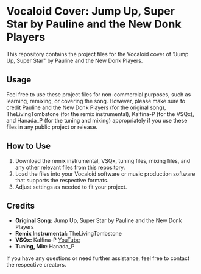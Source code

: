 # Vocaloid Cover: Jump Up, Super Star by Pauline and the New Donk Players

This repository contains the project files for the Vocaloid cover of "Jump Up, Super Star" by Pauline and the New Donk Players.

## Usage

Feel free to use these project files for non-commercial purposes, such as learning, remixing, or covering the song. However, please make sure to credit Pauline and the New Donk Players (for the original song), TheLivingTombstone (for the remix instrumental), Kalfina-P (for the VSQx), and Hanada_P (for the tuning and mixing) appropriately if you use these files in any public project or release.

## How to Use

1. Download the remix instrumental, VSQx, tuning files, mixing files, and any other relevant files from this repository.
2. Load the files into your Vocaloid software or music production software that supports the respective formats.
3. Adjust settings as needed to fit your project.

## Credits

- **Original Song:** Jump Up, Super Star by Pauline and the New Donk Players
- **Remix Instrumental:** TheLivingTombstone
- **VSQx:** Kalfina-P [YouTube](https://www.youtube.com/watch?v=LXQxBLaDX7w)
- **Tuning, Mix:** Hanada_P

If you have any questions or need further assistance, feel free to contact the respective creators.
